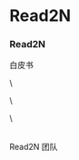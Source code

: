 # Read2N

### &#x20;                                                         Read2N                                               &#x20;

&#x20;                                                                           白皮书                                                                                 &#x20;

\


\


\


\
&#x20;                                                                         Read2N 团队                                                                          &#x20;
